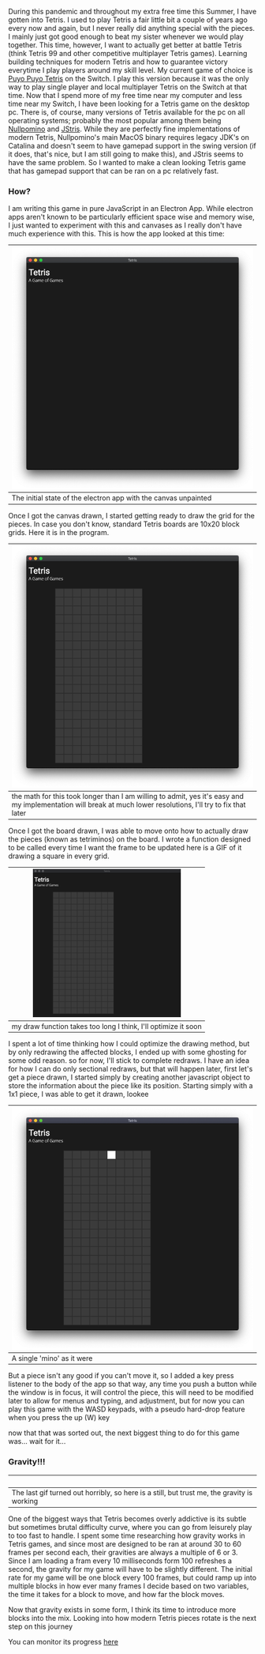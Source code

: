 During this pandemic and throughout my extra free time this Summer, I have gotten into Tetris. I used to play Tetris a fair little bit a couple of years ago every now and again, but I never really did anything special with the pieces. I mainly just got good enough to beat my sister whenever we would play together. This time, however, I want to actually get better at battle Tetris (think Tetris 99 and other competitive multiplayer Tetris games). Learning building techniques for modern Tetris and how to guarantee victory everytime I play players around my skill level. My current game of choice is [Puyo Puyo Tetris](https://en.wikipedia.org/wiki/Puyo_Puyo_Tetris) on the Switch. I play this version because it was the only way to play single player and local multiplayer Tetris on the Switch at that time. Now that I spend more of my free time near my computer and less time near my Switch, I have been looking for a Tetris game on the desktop pc. There is, of course, many versions of Tetris available for the pc on all operating systems; probably the most popular among them being [Nullpomino](https://github.com/nullpomino/nullpomino) and [JStris](https://jstris.jezevec10.com/). While they are perfectly fine implementations of modern Tetris, Nullpomino's main MacOS binary requires legacy JDK's on Catalina and doesn't seem to have gamepad support in the swing version (if it does, that's nice, but I am still going to make this), and JStris seems to have the same problem. So I wanted to make a clean looking Tetris game that has gamepad support that can be ran on a pc relatively fast.

### How?

I am writing this game in pure JavaScript in an Electron App. While electron apps aren't known to be particularly efficient space wise and memory wise, I just wanted to experiment with this and canvases as I really don't have much experience with this. This is how the app looked at this time:

|![](https://raw.githubusercontent.com/runlevelzero/Portfolio-WriteUps/master/tetrisClone/tetrisElectron.png)|
|-|
|The initial state of the electron app with the canvas unpainted|

Once I got the canvas drawn, I started getting ready to draw the grid for the pieces. In case you don't know, standard Tetris boards are 10x20 block grids. Here it is in the program.

|![](https://raw.githubusercontent.com/runlevelzero/Portfolio-WriteUps/master/tetrisClone/tetrisWithGrid.png)|
|-|
|the math for this took longer than I am willing to admit, yes it's easy and my implementation will break at much lower resolutions, I'll try to fix that later|

Once I got the board drawn, I was able to move onto how to actually draw the pieces (known as tetriminos) on the board. I wrote a function designed to be called every time I want the frame to be updated here is a GIF of it drawing a square in every grid.

|![](https://raw.githubusercontent.com/runlevelzero/Portfolio-WriteUps/master/tetrisClone/UpdateFrameFunction.gif)|
|-|
|my draw function takes too long I think, I'll optimize it soon|

I spent a lot of time thinking how I could optimize the drawing method, but by only redrawing the affected blocks, I ended up with some ghosting for some odd reason. so for now, I'll stick to complete redraws. I have an idea for how I can do only sectional redraws, but that will happen later, first let's get a piece drawn, I started simply by creating another javascript object to store the information about the piece like its position. Starting simply with a 1x1 piece, I was able to get it drawn, lookee

|![](https://raw.githubusercontent.com/runlevelzero/Portfolio-WriteUps/master/tetrisClone/singleMino.png)|
|-|
|A single 'mino' as it were|

But a piece isn't any good if you can't move it, so I added a key press listener to the body of the app so that way, any time you push a button while the window is in focus, it will control the piece, this will need to be modified later to allow for menus and typing, and adjustment, but for now you can play this game with the WASD keypads, with a pseudo hard-drop feature when you press the up (W) key

now that that was sorted out, the next biggest thing to do for this game was... wait for it...

### Gravity!!!
|![]()|
|-|
|The last gif turned out horribly, so here is a still, but trust me, the gravity is working|

One of the biggest ways that Tetris becomes overly addictive is its subtle but sometimes brutal difficulty curve, where you can go from leisurely play to too fast to handle. I spent some time researching how gravity works in Tetris games, and since most are designed to be ran at around 30 to 60 frames per second each, their gravities are always a multiple of 6 or 3. Since I am loading a fram every 10 milliseconds form 100 refreshes a second, the gravity for my game will have to be slightly different. The initial rate for my game will be one block every 100 frames, but could ramp up into multiple blocks in how ever many frames I decide based on two variables, the time it takes for a block to move, and how far the block moves.

Now that gravity exists in some form, I think its time to introduce more blocks into the mix. Looking into how modern Tetris pieces rotate is the next step on this journey

You can monitor its progress [here](https://git.rubenruiz.org/runlevelzero/tetris)

